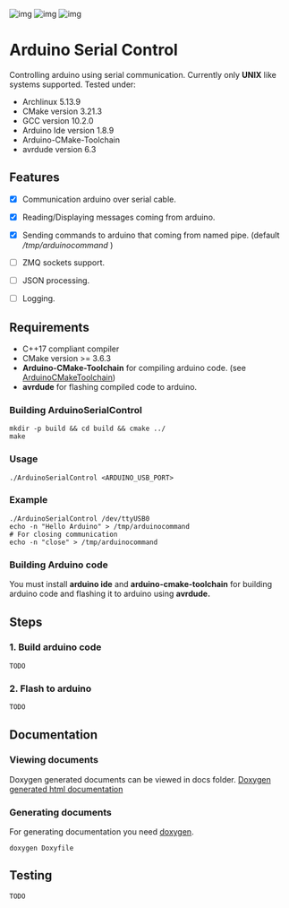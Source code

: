 ![img](https://img.shields.io/github/license/Spelchure/ArduinoSerialControl)
![img](https://img.shields.io/github/issues/Spelchure/ArduinoSerialControl)
![img](https://img.shields.io/github/languages/top/Spelchure/ArduinoSerialControl)

# Arduino Serial Control
Controlling arduino using serial communication. Currently only **UNIX** like systems supported.
Tested under:

- Archlinux 5.13.9
- CMake version 3.21.3
- GCC version 10.2.0
- Arduino Ide version 1.8.9
- Arduino-CMake-Toolchain
- avrdude version 6.3 

## Features
- [x] Communication arduino over serial cable.
- [x] Reading/Displaying messages coming from arduino.
- [x] Sending commands to arduino that coming from named pipe. (default */tmp/arduinocommand* ) 
- [ ] ZMQ sockets support.
- [ ] JSON processing.
- [ ] Logging.


## Requirements
- C++17 compliant compiler
- CMake version >= 3.6.3
- **Arduino-CMake-Toolchain** for compiling arduino code. (see [ArduinoCMakeToolchain](https://github.com/a9183756-gh/Arduino-CMake-Toolchain))
- **avrdude** for flashing compiled code to arduino.

### Building ArduinoSerialControl
	mkdir -p build && cd build && cmake ../
	make

### Usage
	./ArduinoSerialControl <ARDUINO_USB_PORT>
	
### Example
	./ArduinoSerialControl /dev/ttyUSB0
	echo -n "Hello Arduino" > /tmp/arduinocommand
	# For closing communication
	echo -n "close" > /tmp/arduinocommand

### Building Arduino code
You must install **arduino ide** and **arduino-cmake-toolchain** for building arduino code and flashing it to arduino using **avrdude.**

## Steps

### 1. Build arduino code
	TODO

### 2. Flash to arduino
	TODO

## Documentation

### Viewing documents
Doxygen generated documents can be viewed in docs folder. [Doxygen generated html documentation](./docs/html/index.html) 

### Generating documents
For generating documentation you need [doxygen](https://github.com/doxygen/doxygen).

	doxygen Doxyfile

## Testing
	TODO 
